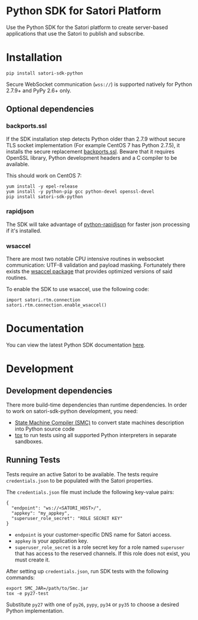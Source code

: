 # Python SDK for Satori Platform

Use the Python SDK for the Satori platform to create server-based applications 
that use the Satori to publish and subscribe.

# Installation

```
pip install satori-sdk-python
```

Secure WebSocket communication (``wss://``) is supported natively
for Python 2.7.9+ and PyPy 2.6+ only.

## Optional dependencies

### backports.ssl

If the SDK installation step detects Python older than 2.7.9 without secure
TLS socket implementation (For example CentOS 7 has Python 2.7.5), it installs
the secure replacement [backports.ssl][1]. Beware that it requires
OpenSSL library, Python development headers and a C compiler to be available.

This should work on CentOS 7:

```
yum install -y epel-release
yum install -y python-pip gcc python-devel openssl-devel
pip install satori-sdk-python
```

[1]: https://pypi.python.org/pypi/backports.ssl

### rapidjson

The SDK will take advantage of [python-rapidjson][2] for faster json processing
if it's installed.

[2]: https://pypi.python.org/pypi/python-rapidjson

### wsaccel

There are most two notable CPU intensive routines in websocket communication:
UTF-8 validation and payload masking. Fortunately there exists the
[wsaccel package][3] that provides optimized versions of said routines.

To enable the SDK to use wsaccel, use the following code:

```
import satori.rtm.connection
satori.rtm.connection.enable_wsaccel()
```

[3]: https://pypi.python.org/pypi/wsaccel

# Documentation

You can view the latest Python SDK documentation
[here](https://www.satori.com/docs/client-libraries/python).

# Development

## Development dependencies

There more build-time dependencies than runtime dependencies.
In order to work on satori-sdk-python development, you need:

 * [State Machine Compiler (SMC)][4]
    to convert state machines description into Python source code
 * [tox][5]
    to run tests using all supported Python interpreters in separate sandboxes.

[4]: http://smc.sourceforge.net/
[5]: https://tox.readthedocs.org/en/latest/

## Running Tests

Tests require an active Satori to be available. The tests require `credentials.json` 
to be populated with the Satori properties.

The `credentials.json` file must include the following key-value pairs:

```
{ 
  "endpoint": "ws://<SATORI_HOST>/",
  "appkey": "my_appkey",
  "superuser_role_secret": "ROLE SECRET KEY"
}
```
* `endpoint` is your customer-specific DNS name for Satori access.
* `appkey` is your application key.
* `superuser_role_secret` is a role secret key for a role named `superuser` that has access to the 
reserved channels. If this role does not exist, you must create it.

After setting up `credentials.json`, run SDK tests with the following commands:

```
export SMC_JAR=/path/to/Smc.jar
tox -e py27-test
```

Substitute `py27` with one of `py26`, `pypy`, `py34` or `py35` to choose a
desired Python implementation.
